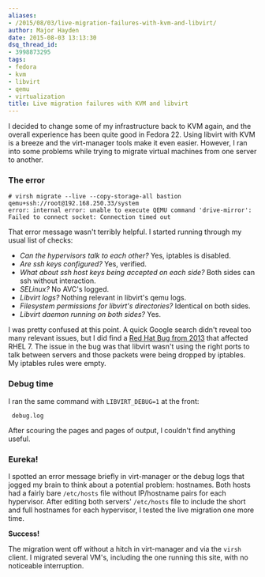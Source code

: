 ```yaml
---
aliases:
- /2015/08/03/live-migration-failures-with-kvm-and-libvirt/
author: Major Hayden
date: 2015-08-03 13:13:30
dsq_thread_id:
- 3998873295
tags:
- fedora
- kvm
- libvirt
- qemu
- virtualization
title: Live migration failures with KVM and libvirt
---
```


I decided to change some of my infrastructure back to KVM again, and the overall experience has been quite good in Fedora 22. Using libvirt with KVM is a breeze and the virt-manager tools make it even easier. However, I ran into some problems while trying to migrate virtual machines from one server to another.

### The error

```
# virsh migrate --live --copy-storage-all bastion qemu+ssh://root@192.168.250.33/system
error: internal error: unable to execute QEMU command 'drive-mirror': Failed to connect socket: Connection timed out
```


That error message wasn't terribly helpful. I started running through my usual list of checks:

  * _Can the hypervisors talk to each other?_ Yes, iptables is disabled.
  * _Are ssh keys configured?_ Yes, verified.
  * _What about ssh host keys being accepted on each side?_ Both sides can ssh without interaction.
  * _SELinux?_ No AVC's logged.
  * _Libvirt logs?_ Nothing relevant in libvirt's qemu logs.
  * _Filesystem permissions for libvirt's directories?_ Identical on both sides.
  * _Libvirt daemon running on both sides?_ Yes.

I was pretty confused at this point. A quick Google search didn't reveal too many relevant issues, but I did find a [Red Hat Bug from 2013][1] that affected RHEL 7. The issue in the bug was that libvirt wasn't using the right ports to talk between servers and those packets were being dropped by iptables. My iptables rules were empty.

### Debug time

I ran the same command with `LIBVIRT_DEBUG=1` at the front:

```
 debug.log
```


After scouring the pages and pages of output, I couldn't find anything useful.

### Eureka!

I spotted an error message briefly in virt-manager or the debug logs that jogged my brain to think about a potential problem: hostnames. Both hosts had a fairly bare `/etc/hosts` file without IP/hostname pairs for each hypervisor. After editing both servers' `/etc/hosts` file to include the short and full hostnames for each hypervisor, I tested the live migration one more time.

**Success!**

The migration went off without a hitch in virt-manager and via the `virsh` client. I migrated several VM's, including the one running this site, with no noticeable interruption.

 [1]: https://bugzilla.redhat.com/show_bug.cgi?id=1025699